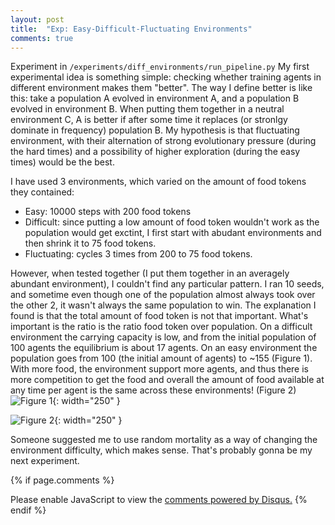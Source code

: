 ```yaml
---
layout: post
title:  "Exp: Easy-Difficult-Fluctuating Environments"
comments: true
---
```


Experiment in `/experiments/diff_environments/run_pipeline.py`
My first experimental idea is something simple: checking whether training agents in different environment makes them "better". The way I define better is like this: take a population A evolved in environment A, and a population B evolved in environment B. When putting them together in a neutral environment C, A is better if after some time it replaces (or stronlgy dominate in frequency) population B. My hypothesis is that fluctuating environment, with their alternation of strong evolutionary pressure (during the hard times) and a possibility of higher exploration (during the easy times) would be the best. 

I have used 3 environments, which varied on the amount of food tokens they contained:
* Easy: 10000 steps with 200 food tokens 
* Difficult: since putting a low amount of food token wouldn't work as the population would get exctint, I first start with abudant environments and then shrink it to 75 food tokens.
* Fluctuating: cycles 3 times from 200 to 75 food tokens.

However, when tested together (I put them together in an averagely abundant environment), I couldn't find any particular pattern. I ran 10 seeds, and sometime even though one of the population almost always took over the other 2, it wasn't always the same population to win. 
The explanation I found is that the total amount of food token is not that important. What's important is the ratio is the ratio food token over population. On a difficult environment the carrying capacity is low, and from the initial population of 100 agents the equilibrium is about 17 agents.  On an easy environment the population goes from 100 (the initial amount of agents) to ~155 (Figure 1). With more food, the environment support more agents, and thus there is more competition to get the food and overall the amount of food available at any time per agent is the same across these environments! (Figure 2)
![Figure 1](/EvoAgent/assets/experiments/diff_environments/num_agents.png){: width="250" }

![Figure 2](/EvoAgent/assets/experiments/diff_environments/agents_over_food.png){: width="250" }

Someone suggested me to use random mortality as a way of changing the environment difficulty, which makes sense. That's probably gonna be my next experiment.


{% if page.comments %}
<div id="disqus_thread"></div>
<script>
    /**
    *  RECOMMENDED CONFIGURATION VARIABLES: EDIT AND UNCOMMENT THE SECTION BELOW TO INSERT DYNAMIC VALUES FROM YOUR PLATFORM OR CMS.
    *  LEARN WHY DEFINING THESE VARIABLES IS IMPORTANT: https://disqus.com/admin/universalcode/#configuration-variables    */
    /*
    var disqus_config = function () {
    this.page.url = PAGE_URL;  // Replace PAGE_URL with your page's canonical URL variable
    this.page.identifier = PAGE_IDENTIFIER; // Replace PAGE_IDENTIFIER with your page's unique identifier variable
    };
    */
    (function() { // DON'T EDIT BELOW THIS LINE
    var d = document, s = d.createElement('script');
    s.src = 'https://https-valeriob88-github-io-evoagent.disqus.com/embed.js';
    s.setAttribute('data-timestamp', +new Date());
    (d.head || d.body).appendChild(s);
    })();
</script>
<noscript>Please enable JavaScript to view the <a href="https://disqus.com/?ref_noscript">comments powered by Disqus.</a></noscript>
{% endif %}
